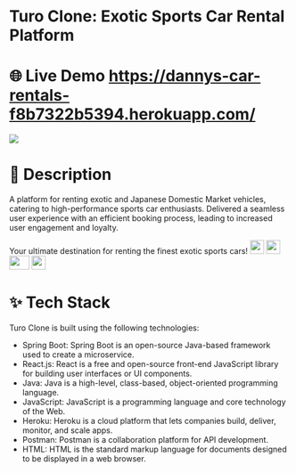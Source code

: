 # Turo Clone: Exotic Sports Car Rental Platform

# 🌐 Live Demo https://dannys-car-rentals-f8b7322b5394.herokuapp.com/

<img src="https://github.com/dannycao1997/TuroClone/blob/b4389f5304a658142703d108a6034da4e13bfbd7/turorental.gif" />

# 📖 Description
A platform for renting exotic and Japanese Domestic Market vehicles, catering to high-performance sports car enthusiasts. Delivered a seamless user experience with an efficient booking process, leading to increased user engagement and loyalty.

Your ultimate destination for renting the finest exotic sports cars! <img src="https://cultofthepartyparrot.com/parrots/hd/githubparrot.gif" width="25" height="25"/> <img src="https://cultofthepartyparrot.com/flags/hd/iranparrot.gif" width="25" height="25"/> <img src="https://cultofthepartyparrot.com/parrots/asyncparrot.gif" width="36" height="25"/> <img src="https://cultofthepartyparrot.com/parrots/hd/60fpsparrot.gif" width="25" height="25"/>

# ✨ Tech Stack
Turo Clone is built using the following technologies:

- Spring Boot: Spring Boot is an open-source Java-based framework used to create a microservice.
- React.js: React is a free and open-source front-end JavaScript library for building user interfaces or UI components.
- Java: Java is a high-level, class-based, object-oriented programming language.
- JavaScript: JavaScript is a programming language and core technology of the Web.
- Heroku: Heroku is a cloud platform that lets companies build, deliver, monitor, and scale apps.
- Postman: Postman is a collaboration platform for API development.
- HTML: HTML is the standard markup language for documents designed to be displayed in a web browser.

